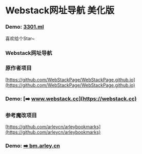 Webstack网址导航 美化版
===

### Demo: [3301.ml](https://3301.ml/)

喜欢给个Star~


### Webstack网址导航

### 原作者项目

[https://github.com/WebStackPage/WebStackPage.github.io](https://github.com/WebStackPage/WebStackPage.github.io)

### Demo: [➡️ www.webstack.cc](https://webstack.cc)

### 参考魔改项目

[https://github.com/arleycn/arleybookmarks](https://github.com/arleycn/arleybookmarks)

### Demo: [➡️ bm.arley.cn](https://bm.arley.cn/)